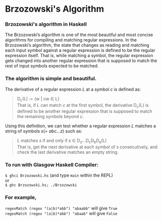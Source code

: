 # Brzozowski's Algorithm
### Brzozowski's algorithm in Haskell

The Brzozowski’s algorithm is one of the most beautiful and most concise algorithms for compiling and matching regular expressions. In the Brzozowski’s algorithm, the state that changes as reading and matching each input symbol against a regular expression is defined to be the regular expression itself. That is, while matching a symbol, the regular expression gets changed into another regular expression that is supposed to match the rest of input symbols expected to be matched.

### The algorithm is simple and beautiful.
The derivative of a regular expression *L* at a symbol *c* is defined as:  
> D<sub>c</sub>(L) := {w | cw ∈ L}  
> That is, if *L* can match *c* at the first symbol, the derivative D<sub>c</sub>(L) is defined to be another regular expression that is supposed to match the remaining symbols beyond *c*.  

Using this definition, we can test whether a regular expression *L* matches a string of symbols *s*(= *abc...z*) such as:
> *L* matches *s* if and only if ε ∈ D<sub>z</sub>...D<sub>c</sub>D<sub>b</sub>D<sub>a</sub>(L)  
> That is, get the next derivative at each symbol of *s* consecutively, and check the last derivative matches an empty string.

### To run with Glasgow Haskell Compiler:  
`$ ghci Brzozowski.hs` (and type `main` within the REPL)  
or  
`$ ghc Brzozowski.hs; ./Brzozowski`

### For example,  
`regexMatch (regex "(a|b)*abb") "abaabb"` will give `True`  
`regexMatch (regex "(a|b)*abb") "abaab"` will give `False`  
